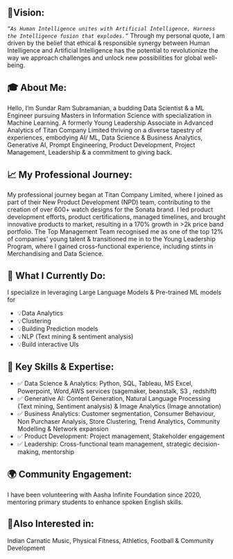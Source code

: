 ## 🌱Vision:
*`“As Human Intelligence unites with Artificial Intelligence, Harness the Intelligence fusion that explodes.”`*
Through my personal quote, I am driven by the belief that ethical & responsible synergy between Human Intelligence and Artificial Intelligence has the potential to revolutionize the way we approach challenges and unlock new possibilities for global well-being.

## 🎓 About Me:
Hello, I’m Sundar Ram Subramanian, a budding Data Scientist & a ML Engineer pursuing Masters in Information Science with specialization in Machine Learning. A formerly Young Leadership Associate in Advanced Analytics of Titan Company Limited thriving on a diverse tapestry of experiences, embodying AI/ ML, Data Science & Business Analytics, Generative AI, Prompt Engineering, Product Development, Project Management, Leadership & a commitment to giving back. 

## 📈 My Professional Journey:
My professional journey began at Titan Company Limited, where I joined as part of their New Product Development (NPD) team, contributing to the creation of over 600+ watch designs for the Sonata brand. I led product development efforts, product certifications, managed timelines, and brought innovative products to market, resulting in a 170% growth in >2k price band portfolio. The Top Management Team recognised me as one of the top 12% of companies' young talent & transitioned me in to the Young Leadership Program, where I gained cross-functional experience, including stints in Merchandising and Data Science. 

## 💼 What I Currently Do:
I specialize in leveraging Large Language Models & Pre-trained ML models for 
- 💡Data Analytics 
- 💡Clustering 
- 💡Building Prediction models
- 💡NLP (Text mining & sentiment analysis) 
- 💡Build interactive UIs

## 🧠 Key Skills & Expertise:
- ✅ Data Science & Analytics: Python, SQL, Tableau, MS Excel, Powerpoint, Word,AWS services (sagemaker, beanstalk, S3 , redshift)
- ✅ Generative AI: Content Generation, Natural Language Processing (Text mining, Sentiment analysis) & Image Analytics (Image annotation)
- ✅ Business Analytics: Customer segmentation, Consumer Behaviour, Non Purchaser Analysis, Store Clustering, Trend Analytics, Community Modelling & Network expansion
- ✅ Product Development: Project management, Stakeholder engagement
- ✅ Leadership: Cross-functional team management, strategic decision-making, mentorship

## 🌍 Community Engagement: 
I have been volunteering with Aasha Infinite Foundation since 2020, mentoring primary students to enhance spoken English skills.

## 🌟Also Interested in:
Indian Carnatic Music, Physical Fitness, Athletics, Football & Community Development
